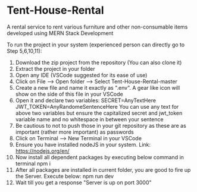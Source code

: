 # Tent-House-Rental
A rental service to rent various furniture and other non-consumable items developed using MERN Stack Development

To run the project in your system (experienced person can directly go to Step 5,6,10,11):
1) Download the zip project from the repository (You can also clone it)
2) Extract the project in your folder
3) Open any IDE (VSCode suggested for its ease of use)
4) Click on File --> Open folder --> Select Tent-House-Rental-master
5) Create a new file and name it exactly as ".env". A gear like icon will show on the side of this file in your VSCode
6) Open it and declare two variables: 
    SECRET=AnyTextHere
    JWT_TOKEN=AnyRandomeSentenceHere
You can use any text for above two variables but ensure the capitalized secret and jwt_token variable name and no whitespace in between your sentence
7) Be cautious to not to push those in your git repository as these are as important (rather more important) as passwords
8) Click on Terminal --> New Terminal in your VSCode
9) Ensure you have installed nodeJS in your system. Link: https://nodejs.org/en/
10) Now install all dependent packages by executing below command in terminal
     npm i 
11) After all packages are installed in current folder, you are good to fire up the Server. Execute below:
    npm run dev
12) Wait till you get a response "Server is up on port 3000"